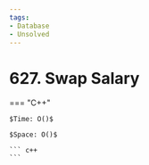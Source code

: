 ```yaml
---
tags:
- Database
- Unsolved
---
```



# 627. Swap Salary

=== "C++"

    $Time: O()$

    $Space: O()$

    ``` c++
    ```